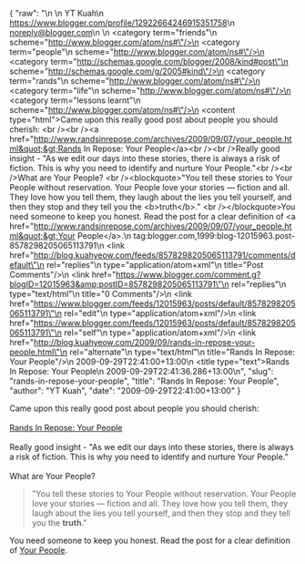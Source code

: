 {
  "raw": "<entry>\n  <author>\n    <name>YT Kuah</name>\n    <uri>https://www.blogger.com/profile/12922664246915351758</uri>\n    <email>noreply@blogger.com</email>\n  </author>\n  <category term=\"friends\"\n    scheme=\"http://www.blogger.com/atom/ns#\"/>\n  <category term=\"people\"\n    scheme=\"http://www.blogger.com/atom/ns#\"/>\n  <category term=\"http://schemas.google.com/blogger/2008/kind#post\"\n    scheme=\"http://schemas.google.com/g/2005#kind\"/>\n  <category term=\"rands\"\n    scheme=\"http://www.blogger.com/atom/ns#\"/>\n  <category term=\"life\"\n    scheme=\"http://www.blogger.com/atom/ns#\"/>\n  <category term=\"lessons learnt\"\n    scheme=\"http://www.blogger.com/atom/ns#\"/>\n  <content type=\"html\">Came upon this really good post about people you should cherish: &lt;br /&gt;&lt;br /&gt;&lt;a href=&quot;http://www.randsinrepose.com/archives/2009/09/07/your_people.html&quot;&gt;Rands In Repose: Your People&lt;/a&gt;&lt;br /&gt;&lt;br /&gt;Really good insight - &quot;As we edit our days into these stories, there is always a risk of fiction. This is why you need to identify and nurture Your People.&quot;&lt;br /&gt;&lt;br /&gt;What are Your People? &lt;br /&gt;&lt;blockquote&gt;&quot;You tell these stories to Your People without reservation. Your People love your stories — fiction and all. They love how you tell them, they laugh about the lies you tell yourself, and then they stop and they tell you the &lt;b&gt;truth&lt;/b&gt;.&quot; &lt;br /&gt;&lt;/blockquote&gt;You need someone to keep you honest. Read the post for a clear definition of &lt;a href=&quot;http://www.randsinrepose.com/archives/2009/09/07/your_people.html&quot;&gt;Your People&lt;/a&gt;.</content>\n  <id>tag:blogger.com,1999:blog-12015963.post-8578298205065113791</id>\n  <link href=\"http://blog.kuahyeow.com/feeds/8578298205065113791/comments/default\"\n    rel=\"replies\"\n    type=\"application/atom+xml\"\n    title=\"Post Comments\"/>\n  <link href=\"https://www.blogger.com/comment.g?blogID=12015963&amp;postID=8578298205065113791\"\n    rel=\"replies\"\n    type=\"text/html\"\n    title=\"0 Comments\"/>\n  <link href=\"https://www.blogger.com/feeds/12015963/posts/default/8578298205065113791\"\n    rel=\"edit\"\n    type=\"application/atom+xml\"/>\n  <link href=\"https://www.blogger.com/feeds/12015963/posts/default/8578298205065113791\"\n    rel=\"self\"\n    type=\"application/atom+xml\"/>\n  <link href=\"http://blog.kuahyeow.com/2009/09/rands-in-repose-your-people.html\"\n    rel=\"alternate\"\n    type=\"text/html\"\n    title=\"Rands In Repose: Your People\"/>\n  <published>2009-09-29T22:41:00+13:00</published>\n  <title type=\"text\">Rands In Repose: Your People</title>\n  <updated>2009-09-29T22:41:36.286+13:00</updated>\n</entry>",
  "slug": "rands-in-repose-your-people",
  "title": "Rands In Repose: Your People",
  "author": "YT Kuah",
  "date": "2009-09-29T22:41:00+13:00"
}

Came upon this really good post about people you should cherish: <br /><br /><a href="http://www.randsinrepose.com/archives/2009/09/07/your_people.html">Rands In Repose: Your People</a><br /><br />Really good insight - "As we edit our days into these stories, there is always a risk of fiction. This is why you need to identify and nurture Your People."<br /><br />What are Your People? <br /><blockquote>"You tell these stories to Your People without reservation. Your People love your stories — fiction and all. They love how you tell them, they laugh about the lies you tell yourself, and then they stop and they tell you the <b>truth</b>." <br /></blockquote>You need someone to keep you honest. Read the post for a clear definition of <a href="http://www.randsinrepose.com/archives/2009/09/07/your_people.html">Your People</a>.